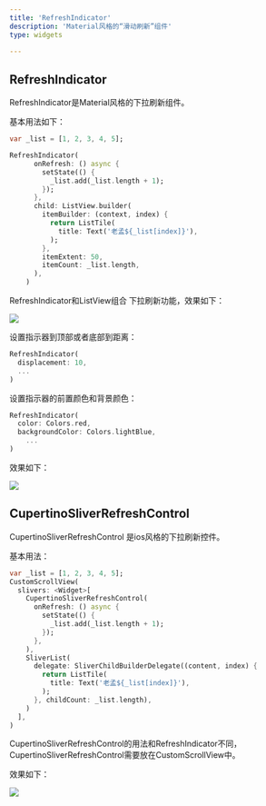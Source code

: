 ```yaml
---
title: 'RefreshIndicator'
description: 'Material风格的“滑动刷新”组件'
type: widgets

---
```




##  RefreshIndicator

RefreshIndicator是Material风格的下拉刷新组件。

基本用法如下：

```dart
var _list = [1, 2, 3, 4, 5];

RefreshIndicator(
      onRefresh: () async {
        setState(() {
          _list.add(_list.length + 1);
        });
      },
      child: ListView.builder(
        itemBuilder: (context, index) {
          return ListTile(
            title: Text('老孟${_list[index]}'),
          );
        },
        itemExtent: 50,
        itemCount: _list.length,
      ),
    )
```

RefreshIndicator和ListView组合 下拉刷新功能，效果如下：

![](https://img-blog.csdnimg.cn/20200318194812450.gif)



设置指示器到顶部或者底部到距离：

```dart
RefreshIndicator(
  displacement: 10,
  ...
)
```

设置指示器的前置颜色和背景颜色：

```dart
RefreshIndicator(
  color: Colors.red,
  backgroundColor: Colors.lightBlue,
    ...
)
```

效果如下：

![](https://img-blog.csdnimg.cn/20200318195345318.png)



## CupertinoSliverRefreshControl

CupertinoSliverRefreshControl 是ios风格的下拉刷新控件。

基本用法：

```dart
var _list = [1, 2, 3, 4, 5];
CustomScrollView(
  slivers: <Widget>[
    CupertinoSliverRefreshControl(
      onRefresh: () async {
        setState(() {
          _list.add(_list.length + 1);
        });
      },
    ),
    SliverList(
      delegate: SliverChildBuilderDelegate((content, index) {
        return ListTile(
          title: Text('老孟${_list[index]}'),
        );
      }, childCount: _list.length),
    )
  ],
)
```

CupertinoSliverRefreshControl的用法和RefreshIndicator不同，CupertinoSliverRefreshControl需要放在CustomScrollView中。

效果如下：

![](https://img-blog.csdnimg.cn/20200318201512148.gif)


